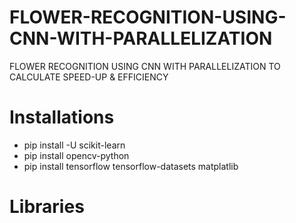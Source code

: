 # FLOWER-RECOGNITION-USING-CNN-WITH-PARALLELIZATION
FLOWER RECOGNITION USING CNN WITH PARALLELIZATION TO CALCULATE SPEED-UP &amp; EFFICIENCY

# Installations

* pip install -U scikit-learn
* pip install opencv-python
* pip install tensorflow tensorflow-datasets matplatlib


# Libraries

